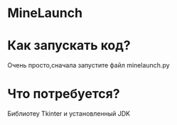 # MineLaunch
<h1>Как запускать код?</h1>
<a>Очень просто,сначала запустите файл minelaunch.py</a>
<h1>Что потребуется?</h1>
<a>Библиотеу Tkinter и установленный JDK</a>
